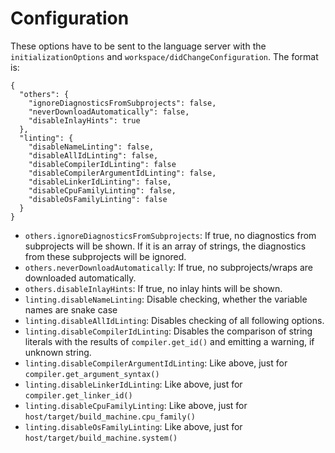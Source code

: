 # Configuration
These options have to be sent to the language server with the `initializationOptions` and `workspace/didChangeConfiguration`.
The format is:
```
{
  "others": {
    "ignoreDiagnosticsFromSubprojects": false,
    "neverDownloadAutomatically": false,
    "disableInlayHints": true
  },
  "linting": {
    "disableNameLinting": false,
    "disableAllIdLinting": false,
    "disableCompilerIdLinting": false
    "disableCompilerArgumentIdLinting": false,
    "disableLinkerIdLinting": false,
    "disableCpuFamilyLinting": false,
    "disableOsFamilyLinting": false
  }
}
```
- `others.ignoreDiagnosticsFromSubprojects`: If true, no diagnostics from subprojects will be shown. If it is an array of strings, the diagnostics from these subprojects will be ignored.
- `others.neverDownloadAutomatically`: If true, no subprojects/wraps are downloaded automatically.
- `others.disableInlayHints`: If true, no inlay hints will be shown.
- `linting.disableNameLinting`: Disable checking, whether the variable names are snake case
- `linting.disableAllIdLinting`: Disables checking of all following options.
- `linting.disableCompilerIdLinting`: Disables the comparison of string literals with the results of `compiler.get_id()` and emitting a warning, if unknown string.
- `linting.disableCompilerArgumentIdLinting`: Like above, just for `compiler.get_argument_syntax()`
- `linting.disableLinkerIdLinting`: Like above, just for `compiler.get_linker_id()`
- `linting.disableCpuFamilyLinting`: Like above, just for `host/target/build_machine.cpu_family()`
- `linting.disableOsFamilyLinting`: Like above, just for `host/target/build_machine.system()`
